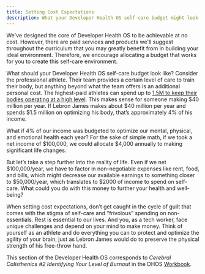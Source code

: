 ```yaml
---
title: Setting Cost Expectations
description: What your Developer Health OS self-care budget might look like.
---
```


We've designed the core of Developer Health OS to be achievable at no cost. However, there are paid services and products we'll suggest throughout the curriculum that you may greatly benefit from in building your ideal environment. Therefore, we encourage allocating a budget that works for you to create this self-care environment.

What should your Developer Health OS self-care budget look like? Consider the professional athlete. Their team provides a certain level of care to train their body, but anything beyond what the team offers is an additional personal cost. The highest-paid athletes can spend up to [1.5M to keep their bodies operating at a high level](https://www.mrporter.com/en-us/journal/lifestyle/million-dollar-fitness-routine-russell-wilson-athlete-training-1713942). This makes sense for someone making $40 million per year. If Lebron James makes about $40 million per year and spends $1.5 million on optimizing his body, that’s approximately 4% of his income.

What if 4% of our income was budgeted to optimize our mental, physical, and emotional health each year? For the sake of simple math, if we took a net income of $100,000, we could allocate $4,000 annually to making significant life changes.

But let’s take a step further into the reality of life. Even if we net $100,000/year, we have to factor in non-negotiable expenses like rent, food, and bills, which might decrease our available earnings to something closer to $50,000/year, which translates to $2000 of income to spend on self-care. What could you do with this money to further your health and well-being?

When setting cost expectations, don’t get caught in the cycle of guilt that comes with the stigma of self-care and “frivolous” spending on non-essentials. Rest is essential to our lives. And you, as a tech worker, face unique challenges and depend on your mind to make money. Think of yourself as an athlete and do everything you can to protect and optimize the agility of your brain, just as Lebron James would do to preserve the physical strength of his free-throw hand.

This section of the Developer Health OS corresponds to <em>Cerebral Calisthenics #2 Identifying Your Level of Burnout</em> in the DHOS [Workbook](/workbook/cerebral-calisthenics/cc2).